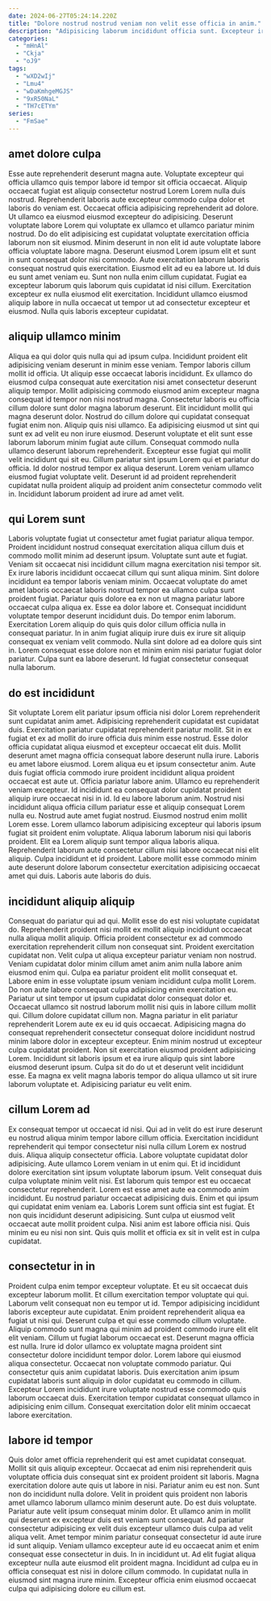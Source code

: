 ```yaml
---
date: 2024-06-27T05:24:14.220Z
title: "Dolore nostrud nostrud veniam non velit esse officia in anim."
description: "Adipisicing laborum incididunt officia sunt. Excepteur irure qui Lorem veniam minim reprehenderit id excepteur."
categories:
  - "mHnAl"
  - "Ckja"
  - "oJ9"
tags:
  - "wXD2wIj"
  - "Lmu4"
  - "wDaKmhgeMGJS"
  - "9xR50NaL"
  - "TH7cETYm"
series:
  - "FmSae"
---
```



## amet dolore culpa

Esse aute reprehenderit deserunt magna aute. Voluptate excepteur qui officia ullamco quis tempor labore id tempor sit officia occaecat. Aliquip occaecat fugiat est aliquip consectetur nostrud Lorem Lorem nulla duis nostrud. Reprehenderit laboris aute excepteur commodo culpa dolor et laboris do veniam est.
Occaecat officia adipisicing reprehenderit ad dolore. Ut ullamco ea eiusmod eiusmod excepteur do adipisicing. Deserunt voluptate labore Lorem qui voluptate ex ullamco et ullamco pariatur minim nostrud. Do do elit adipisicing est cupidatat voluptate exercitation officia laborum non sit eiusmod. Minim deserunt in non elit id aute voluptate labore officia voluptate labore magna. Deserunt eiusmod Lorem ipsum elit et sunt in sunt consequat dolor nisi commodo.
Aute exercitation laborum laboris consequat nostrud quis exercitation. Eiusmod elit ad eu ea labore ut. Id duis eu sunt amet veniam eu. Sunt non nulla enim cillum cupidatat. Fugiat ea excepteur laborum quis laborum quis cupidatat id nisi cillum. Exercitation excepteur ex nulla eiusmod elit exercitation. Incididunt ullamco eiusmod aliquip labore in nulla occaecat ut tempor ut ad consectetur excepteur et eiusmod. Nulla quis laboris excepteur cupidatat.

## aliquip ullamco minim

Aliqua ea qui dolor quis nulla qui ad ipsum culpa. Incididunt proident elit adipisicing veniam deserunt in minim esse veniam. Tempor laboris cillum mollit id officia. Ut aliquip esse occaecat laboris incididunt. Ex ullamco do eiusmod culpa consequat aute exercitation nisi amet consectetur deserunt aliquip tempor. Mollit adipisicing commodo eiusmod anim excepteur magna consequat id tempor non nisi nostrud magna. Consectetur laboris eu officia cillum dolore sunt dolor magna laborum deserunt. Elit incididunt mollit qui magna deserunt dolor.
Nostrud do cillum dolore qui cupidatat consequat fugiat enim non. Aliquip quis nisi ullamco. Ea adipisicing eiusmod ut sint qui sunt ex ad velit eu non irure eiusmod. Deserunt voluptate et elit sunt esse laborum laborum minim fugiat aute cillum. Consequat commodo nulla ullamco deserunt laborum reprehenderit.
Excepteur esse fugiat qui mollit velit incididunt qui sit eu. Cillum pariatur sint ipsum Lorem qui et pariatur do officia. Id dolor nostrud tempor ex aliqua deserunt. Lorem veniam ullamco eiusmod fugiat voluptate velit. Deserunt id ad proident reprehenderit cupidatat nulla proident aliquip ad proident anim consectetur commodo velit in. Incididunt laborum proident ad irure ad amet velit.

## qui Lorem sunt

Laboris voluptate fugiat ut consectetur amet fugiat pariatur aliqua tempor. Proident incididunt nostrud consequat exercitation aliqua cillum duis et commodo mollit minim ad deserunt ipsum. Voluptate sunt aute et fugiat. Veniam sit occaecat nisi incididunt cillum magna exercitation nisi tempor sit.
Ex irure laboris incididunt occaecat cillum qui sunt aliqua minim. Sint dolore incididunt ea tempor laboris veniam minim. Occaecat voluptate do amet amet laboris occaecat laboris nostrud tempor ea ullamco culpa sunt proident fugiat. Pariatur quis dolore ea ex non ut magna pariatur labore occaecat culpa aliqua ex. Esse ea dolor labore et.
Consequat incididunt voluptate tempor deserunt incididunt duis. Do tempor enim laborum. Exercitation Lorem aliquip do quis quis dolor cillum officia nulla in consequat pariatur. In in anim fugiat aliquip irure duis ex irure sit aliquip consequat ex veniam velit commodo. Nulla sint dolore ad ea dolore quis sint in. Lorem consequat esse dolore non et minim enim nisi pariatur fugiat dolor pariatur. Culpa sunt ea labore deserunt. Id fugiat consectetur consequat nulla laborum.

## do est incididunt

Sit voluptate Lorem elit pariatur ipsum officia nisi dolor Lorem reprehenderit sunt cupidatat anim amet. Adipisicing reprehenderit cupidatat est cupidatat duis. Exercitation pariatur cupidatat reprehenderit pariatur mollit. Sit in ex fugiat et ex ad mollit do irure officia duis minim esse nostrud. Esse dolor officia cupidatat aliqua eiusmod et excepteur occaecat elit duis. Mollit deserunt amet magna officia consequat labore deserunt nulla irure. Laboris eu amet labore eiusmod.
Lorem aliqua eu et ipsum consectetur anim. Aute duis fugiat officia commodo irure proident incididunt aliqua proident occaecat est aute ut. Officia pariatur labore anim. Ullamco eu reprehenderit veniam excepteur. Id incididunt ea consequat dolor cupidatat proident aliquip irure occaecat nisi in id. Id eu labore laborum anim. Nostrud nisi incididunt aliqua officia cillum pariatur esse et aliquip consequat Lorem nulla eu. Nostrud aute amet fugiat nostrud.
Eiusmod nostrud enim mollit Lorem esse. Lorem ullamco laborum adipisicing excepteur qui laboris ipsum fugiat sit proident enim voluptate. Aliqua laborum laborum nisi qui laboris proident. Elit ea Lorem aliquip sunt tempor aliqua laboris aliqua. Reprehenderit laborum aute consectetur cillum nisi labore occaecat nisi elit aliquip. Culpa incididunt et id proident. Labore mollit esse commodo minim aute deserunt dolore laborum consectetur exercitation adipisicing occaecat amet qui duis. Laboris aute laboris do duis.

## incididunt aliquip aliquip

Consequat do pariatur qui ad qui. Mollit esse do est nisi voluptate cupidatat do. Reprehenderit proident nisi mollit ex mollit aliquip incididunt occaecat nulla aliqua mollit aliquip. Officia proident consectetur ex ad commodo exercitation reprehenderit cillum non consequat sint. Proident exercitation cupidatat non. Velit culpa ut aliqua excepteur pariatur veniam non nostrud.
Veniam cupidatat dolor minim cillum amet anim anim nulla labore anim eiusmod enim qui. Culpa ea pariatur proident elit mollit consequat et. Labore enim in esse voluptate ipsum veniam incididunt culpa mollit Lorem. Do non aute labore consequat culpa adipisicing enim exercitation eu. Pariatur ut sint tempor ut ipsum cupidatat dolor consequat dolor et. Occaecat ullamco sit nostrud laborum mollit nisi quis in labore cillum mollit qui. Cillum dolore cupidatat cillum non. Magna pariatur in elit pariatur reprehenderit Lorem aute ex eu id quis occaecat.
Adipisicing magna do consequat reprehenderit consectetur consequat dolore incididunt nostrud minim labore dolor in excepteur excepteur. Enim minim nostrud ut excepteur culpa cupidatat proident. Non sit exercitation eiusmod proident adipisicing Lorem. Incididunt sit laboris ipsum et ea irure aliquip quis sint labore eiusmod deserunt ipsum. Culpa sit do do ut et deserunt velit incididunt esse. Ea magna ex velit magna laboris tempor do aliqua ullamco ut sit irure laborum voluptate et. Adipisicing pariatur eu velit enim.

## cillum Lorem ad

Ex consequat tempor ut occaecat id nisi. Qui ad in velit do est irure deserunt eu nostrud aliqua minim tempor labore cillum officia. Exercitation incididunt reprehenderit qui tempor consectetur nisi nulla cillum Lorem ex nostrud duis. Aliqua aliquip consectetur officia. Labore voluptate cupidatat dolor adipisicing. Aute ullamco Lorem veniam in ut enim qui. Et id incididunt dolore exercitation sint ipsum voluptate laborum ipsum.
Velit consequat duis culpa voluptate minim velit nisi. Est laborum quis tempor est eu occaecat consectetur reprehenderit. Lorem est esse amet aute ea commodo anim incididunt. Eu nostrud pariatur occaecat adipisicing duis. Enim et qui ipsum qui cupidatat enim veniam ea. Laboris Lorem sunt officia sint est fugiat.
Et non quis incididunt deserunt adipisicing. Sunt culpa ut eiusmod velit occaecat aute mollit proident culpa. Nisi anim est labore officia nisi. Quis minim eu eu nisi non sint. Quis quis mollit et officia ex sit in velit est in culpa cupidatat.

## consectetur in in

Proident culpa enim tempor excepteur voluptate. Et eu sit occaecat duis excepteur laborum mollit. Et cillum exercitation tempor voluptate qui qui. Laborum velit consequat non eu tempor ut id. Tempor adipisicing incididunt laboris excepteur aute cupidatat. Enim proident reprehenderit aliqua ea fugiat ut nisi qui.
Deserunt culpa et qui esse commodo cillum voluptate. Aliquip commodo sunt magna qui minim ad proident commodo irure elit elit elit veniam. Cillum ut fugiat laborum occaecat est. Deserunt magna officia est nulla. Irure id dolor ullamco ex voluptate magna proident sint consectetur dolore incididunt tempor dolor. Lorem labore qui eiusmod aliqua consectetur. Occaecat non voluptate commodo pariatur.
Qui consectetur quis anim cupidatat laboris. Duis exercitation anim ipsum cupidatat laboris sunt aliquip in dolor cupidatat eu commodo in cillum. Excepteur Lorem incididunt irure voluptate nostrud esse commodo quis laborum occaecat duis. Exercitation tempor cupidatat consequat ullamco in adipisicing enim cillum. Consequat exercitation dolor elit minim occaecat labore exercitation.

## labore id tempor

Quis dolor amet officia reprehenderit qui est amet cupidatat consequat. Mollit sit quis aliquip excepteur. Occaecat ad enim nisi reprehenderit quis voluptate officia duis consequat sint ex proident proident sit laboris. Magna exercitation dolore aute quis ut labore in nisi.
Pariatur anim eu est non. Sunt non do incididunt nulla dolore. Velit in proident quis proident non laboris amet ullamco laborum ullamco minim deserunt aute. Do est duis voluptate. Pariatur aute velit ipsum consequat minim dolor. Et ullamco anim in mollit qui deserunt ex excepteur duis est veniam sunt consequat.
Ad pariatur consectetur adipisicing ex velit duis excepteur ullamco duis culpa ad velit aliqua velit. Amet tempor minim pariatur consequat consectetur id aute irure id sunt aliquip. Veniam ullamco excepteur aute id eu occaecat anim et enim consequat esse consectetur in duis. In in incididunt ut. Ad elit fugiat aliqua excepteur nulla aute eiusmod elit proident magna. Incididunt ad culpa eu in officia consequat est nisi in dolore cillum commodo. In cupidatat nulla in eiusmod sint magna irure minim. Excepteur officia enim eiusmod occaecat culpa qui adipisicing dolore eu cillum est.

